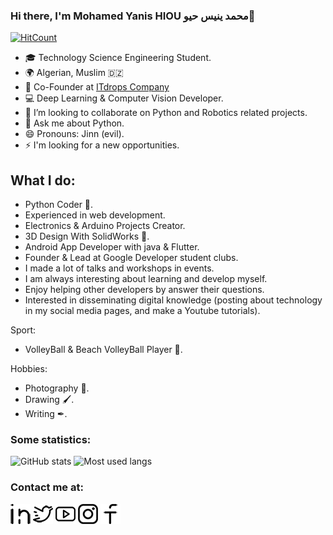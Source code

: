 ### Hi there, I'm Mohamed Yanis HIOU محمد ينيس حيو👋
[![HitCount](http://hits.dwyl.com/mohamedyanis/mohamedyanis.svg)](http://hits.dwyl.com/mohamedyanis/mohamedyanis)

- 🎓 Technology Science Engineering Student.
- 🌍 Algerian, Muslim 🇩🇿
- 🌱 Co-Founder at <a href="http://itdrops.ga"> ITdrops Company <a/>
- 💻 Deep Learning & Computer Vision Developer.
- 👯 I’m looking to collaborate on Python and Robotics related projects.
- 💬 Ask me about Python.
- 😄 Pronouns: Jinn (evil).
- ⚡ I'm looking for a new opportunities.

## What I do:
- Python Coder 🐍.
- Experienced in web development.
- Electronics & Arduino Projects Creator.
- 3D Design With SolidWorks 🔗.
- Android App Developer with java & Flutter.
- Founder & Lead at Google Developer student clubs.
- I made a lot of talks and workshops in events.
- I am always interesting about learning and develop myself.
- Enjoy helping other developers by answer their questions.
- Interested in disseminating digital knowledge (posting about technology in my social media pages, and make a Youtube tutorials).

Sport:
- VolleyBall & Beach VolleyBall Player 🏐.

Hobbies:
- Photography 📸.
- Drawing 🖌.
- Writing ✒.

### Some statistics:

![GitHub stats](https://github-readme-stats.vercel.app/api?username=mohamedyanis&show_icons=true)
![Most used langs](https://github-readme-stats.vercel.app/api/top-langs/?username=mohamedyanis&layout=compact)

### Contact me at:

[![linkedin](https://github.com/mohamedyanis/mohamedyanis/blob/master/icons/linkedin.png)](https://linkedin.com/in/mohamedyanis-hiou) 
[![twitter](https://github.com/mohamedyanis/mohamedyanis/blob/master/icons/twitter.png)](https://twitter.com/MedYanis_HIOU) 
[![youtube](https://github.com/mohamedyanis/mohamedyanis/blob/master/icons/youtube.png)](https://youtube.com/https://studio.youtube.com/channel/UC34Ero4b404zqO4wbZoRaHg) 
[![instagram](https://github.com/mohamedyanis/mohamedyanis/blob/master/icons/instagram.png)](https://instagram.com/medyanis_hiou) 
[![facebook](https://github.com/mohamedyanis/mohamedyanis/blob/master/icons/facebook.png)](https://facebook.com/MedYanis.HIOU) 
